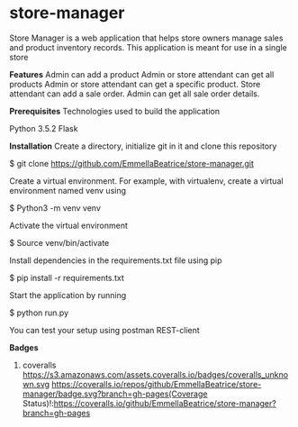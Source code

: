 # store-manager
Store Manager is a web application that helps store owners manage sales and product inventory records. This application is meant for use in a single store

**Features**
    Admin can add a product
    Admin or store attendant can get all products
    Admin or store attendant can get a specific product.
    Store attendant can add a sale order.
    Admin can get all sale order details.

**Prerequisites**
Technologies used to build the application

 Python 3.5.2
 Flask

**Installation**
Create a directory, initialize git in it and clone this repository

$ git clone https://github.com/EmmellaBeatrice/store-manager.git

Create a virtual environment. For example, with virtualenv, create a virtual environment named venv using

$ Python3 -m venv venv

Activate the virtual environment

$ Source venv/bin/activate

Install dependencies in the requirements.txt file using pip

$ pip install -r requirements.txt

Start the application by running

$ python run.py

You can test your setup using postman REST-client

**Badges**
1. coveralls https://s3.amazonaws.com/assets.coveralls.io/badges/coveralls_unknown.svg
https://coveralls.io/repos/github/EmmellaBeatrice/store-manager/badge.svg?branch=gh-pages(Coverage Status)!:https://coveralls.io/github/EmmellaBeatrice/store-manager?branch=gh-pages



